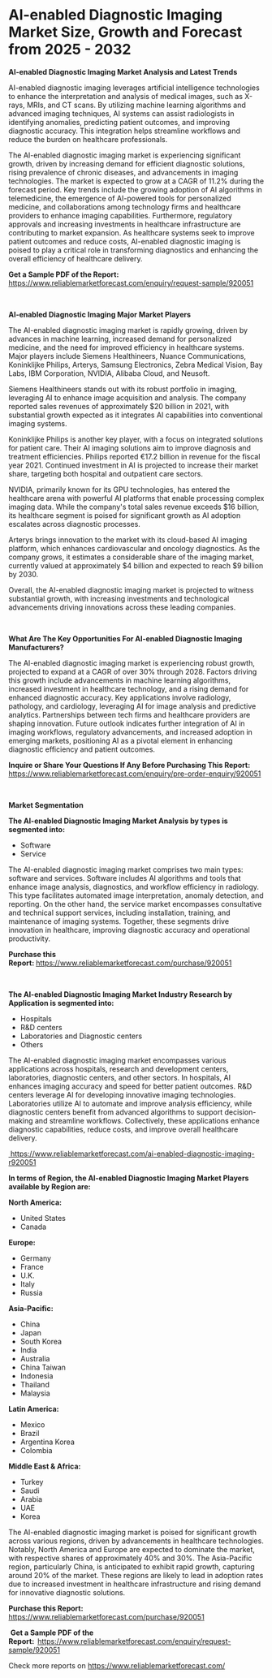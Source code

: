 <p><h1>AI-enabled Diagnostic Imaging Market Size, Growth and Forecast from 2025 - 2032</h1></p><p><strong>AI-enabled Diagnostic Imaging Market Analysis and Latest Trends</strong></p>
<p><p>AI-enabled diagnostic imaging leverages artificial intelligence technologies to enhance the interpretation and analysis of medical images, such as X-rays, MRIs, and CT scans. By utilizing machine learning algorithms and advanced imaging techniques, AI systems can assist radiologists in identifying anomalies, predicting patient outcomes, and improving diagnostic accuracy. This integration helps streamline workflows and reduce the burden on healthcare professionals.</p><p>The AI-enabled diagnostic imaging market is experiencing significant growth, driven by increasing demand for efficient diagnostic solutions, rising prevalence of chronic diseases, and advancements in imaging technologies. The market is expected to grow at a CAGR of 11.2% during the forecast period. Key trends include the growing adoption of AI algorithms in telemedicine, the emergence of AI-powered tools for personalized medicine, and collaborations among technology firms and healthcare providers to enhance imaging capabilities. Furthermore, regulatory approvals and increasing investments in healthcare infrastructure are contributing to market expansion. As healthcare systems seek to improve patient outcomes and reduce costs, AI-enabled diagnostic imaging is poised to play a critical role in transforming diagnostics and enhancing the overall efficiency of healthcare delivery.</p></p>
<p><strong>Get a Sample PDF of the Report:&nbsp;</strong> <a href="https://www.reliablemarketforecast.com/enquiry/request-sample/920051?utm_campaign=2810&utm_medium=2&utm_source=Github&utm_content=ia&utm_term=03032025&utm_id=ai-enabled-diagnostic-imaging">https://www.reliablemarketforecast.com/enquiry/request-sample/920051</a></p>
<p>&nbsp;</p>
<p><strong>AI-enabled Diagnostic Imaging Major Market Players</strong></p>
<p><p>The AI-enabled diagnostic imaging market is rapidly growing, driven by advances in machine learning, increased demand for personalized medicine, and the need for improved efficiency in healthcare systems. Major players include Siemens Healthineers, Nuance Communications, Koninklijke Philips, Arterys, Samsung Electronics, Zebra Medical Vision, Bay Labs, IBM Corporation, NVIDIA, Alibaba Cloud, and Neusoft.</p><p>Siemens Healthineers stands out with its robust portfolio in imaging, leveraging AI to enhance image acquisition and analysis. The company reported sales revenues of approximately $20 billion in 2021, with substantial growth expected as it integrates AI capabilities into conventional imaging systems.</p><p>Koninklijke Philips is another key player, with a focus on integrated solutions for patient care. Their AI imaging solutions aim to improve diagnosis and treatment efficiencies. Philips reported €17.2 billion in revenue for the fiscal year 2021. Continued investment in AI is projected to increase their market share, targeting both hospital and outpatient care sectors.</p><p>NVIDIA, primarily known for its GPU technologies, has entered the healthcare arena with powerful AI platforms that enable processing complex imaging data. While the company's total sales revenue exceeds $16 billion, its healthcare segment is poised for significant growth as AI adoption escalates across diagnostic processes.</p><p>Arterys brings innovation to the market with its cloud-based AI imaging platform, which enhances cardiovascular and oncology diagnostics. As the company grows, it estimates a considerable share of the imaging market, currently valued at approximately $4 billion and expected to reach $9 billion by 2030.</p><p>Overall, the AI-enabled diagnostic imaging market is projected to witness substantial growth, with increasing investments and technological advancements driving innovations across these leading companies.</p></p>
<p>&nbsp;</p>
<p><strong>What Are The Key Opportunities For AI-enabled Diagnostic Imaging Manufacturers?</strong></p>
<p><p>The AI-enabled diagnostic imaging market is experiencing robust growth, projected to expand at a CAGR of over 30% through 2028. Factors driving this growth include advancements in machine learning algorithms, increased investment in healthcare technology, and a rising demand for enhanced diagnostic accuracy. Key applications involve radiology, pathology, and cardiology, leveraging AI for image analysis and predictive analytics. Partnerships between tech firms and healthcare providers are shaping innovation. Future outlook indicates further integration of AI in imaging workflows, regulatory advancements, and increased adoption in emerging markets, positioning AI as a pivotal element in enhancing diagnostic efficiency and patient outcomes.</p></p>
<p><strong>Inquire or Share Your Questions If Any Before Purchasing This Report:</strong> <a href="https://www.reliablemarketforecast.com/enquiry/pre-order-enquiry/920051?utm_campaign=2810&utm_medium=2&utm_source=Github&utm_content=ia&utm_term=03032025&utm_id=ai-enabled-diagnostic-imaging">https://www.reliablemarketforecast.com/enquiry/pre-order-enquiry/920051</a></p>
<p>&nbsp;</p>
<p><strong>Market Segmentation</strong></p>
<p><strong>The AI-enabled Diagnostic Imaging Market Analysis by types is segmented into:</strong></p>
<p><ul><li>Software</li><li>Service</li></ul></p>
<p><p>The AI-enabled diagnostic imaging market comprises two main types: software and services. Software includes AI algorithms and tools that enhance image analysis, diagnostics, and workflow efficiency in radiology. This type facilitates automated image interpretation, anomaly detection, and reporting. On the other hand, the service market encompasses consultative and technical support services, including installation, training, and maintenance of imaging systems. Together, these segments drive innovation in healthcare, improving diagnostic accuracy and operational productivity.</p></p>
<p><strong>Purchase this Report:&nbsp;</strong><a href="https://www.reliablemarketforecast.com/purchase/920051?utm_campaign=2810&utm_medium=2&utm_source=Github&utm_content=ia&utm_term=03032025&utm_id=ai-enabled-diagnostic-imaging">https://www.reliablemarketforecast.com/purchase/920051</a></p>
<p>&nbsp;</p>
<p><strong>The AI-enabled Diagnostic Imaging Market Industry Research by Application is segmented into:</strong></p>
<p><ul><li>Hospitals</li><li>R&D centers</li><li>Laboratories and Diagnostic centers</li><li>Others</li></ul></p>
<p><p>The AI-enabled diagnostic imaging market encompasses various applications across hospitals, research and development centers, laboratories, diagnostic centers, and other sectors. In hospitals, AI enhances imaging accuracy and speed for better patient outcomes. R&D centers leverage AI for developing innovative imaging technologies. Laboratories utilize AI to automate and improve analysis efficiency, while diagnostic centers benefit from advanced algorithms to support decision-making and streamline workflows. Collectively, these applications enhance diagnostic capabilities, reduce costs, and improve overall healthcare delivery.</p></p>
<p><a href="https://www.reliablemarketforecast.com/ai-enabled-diagnostic-imaging-r920051?utm_campaign=2810&utm_medium=2&utm_source=Github&utm_content=ia&utm_term=03032025&utm_id=ai-enabled-diagnostic-imaging">&nbsp;https://www.reliablemarketforecast.com/ai-enabled-diagnostic-imaging-r920051</a></p>
<p><strong>In terms of Region, the AI-enabled Diagnostic Imaging Market Players available by Region are:</strong></p>
<p>
    <p> <strong> North America: </strong>
        <ul>
            <li>United States</li>
            <li>Canada</li>
        </ul>
        </p> 
    <p> <strong> Europe: </strong>
        <ul>
            <li>Germany</li>
            <li>France</li>
            <li>U.K.</li>
            <li>Italy</li>
            <li>Russia</li>
        </ul>
        </p> 
    <p> <strong> Asia-Pacific: </strong>
        <ul>
            <li>China</li>
            <li>Japan</li>
            <li>South Korea</li>
            <li>India</li>
            <li>Australia</li>
            <li>China Taiwan</li>
            <li>Indonesia</li>
            <li>Thailand</li>
            <li>Malaysia</li>
        </ul>
        </p> 
    <p> <strong> Latin America: </strong>
        <ul>
            <li>Mexico</li>
            <li>Brazil</li>
            <li>Argentina Korea</li>
            <li>Colombia</li>
        </ul>
        </p> 
    <p> <strong> Middle East & Africa: </strong>
        <ul>
            <li>Turkey</li>
            <li>Saudi</li>
            <li>Arabia</li>
            <li>UAE</li>
            <li>Korea</li>
        </ul>
    </p>
    </p>
<p><p>The AI-enabled diagnostic imaging market is poised for significant growth across various regions, driven by advancements in healthcare technologies. Notably, North America and Europe are expected to dominate the market, with respective shares of approximately 40% and 30%. The Asia-Pacific region, particularly China, is anticipated to exhibit rapid growth, capturing around 20% of the market. These regions are likely to lead in adoption rates due to increased investment in healthcare infrastructure and rising demand for innovative diagnostic solutions.</p></p>
<p><strong>Purchase this Report: </strong><a href="https://www.reliablemarketforecast.com/purchase/920051?utm_campaign=2810&utm_medium=2&utm_source=Github&utm_content=ia&utm_term=03032025&utm_id=ai-enabled-diagnostic-imaging">https://www.reliablemarketforecast.com/purchase/920051</a></p>
<p>&nbsp;<strong>Get a Sample PDF of the Report:&nbsp;&nbsp;</strong><a href="https://www.reliablemarketforecast.com/enquiry/request-sample/920051?utm_campaign=2810&utm_medium=2&utm_source=Github&utm_content=ia&utm_term=03032025&utm_id=ai-enabled-diagnostic-imaging">https://www.reliablemarketforecast.com/enquiry/request-sample/920051</a></p>
<p><strong></strong></p>
<p>Check more reports on <a href="https://www.reliablemarketforecast.com/?utm_campaign=2810&utm_medium=2&utm_source=Github&utm_content=ia&utm_term=03032025&utm_id=ai-enabled-diagnostic-imaging">https://www.reliablemarketforecast.com/</a></p>